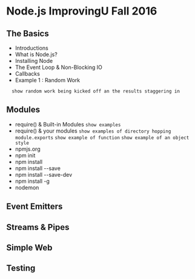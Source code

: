 # Node.js ImprovingU Fall 2016

## The Basics
- Introductions
- What is Node.js?
- Installing Node
- The Event Loop & Non-Blocking IO
- Callbacks
- Example 1 : Random Work
```
  show random work being kicked off an the results staggering in
```

## Modules
- require() & Built-in Modules
``` show examples ```
- require() & your modules
``` show examples of directory hopping ```
``` module.exports ```
``` show example of function ```
``` show example of an object style ```
- npmjs.org
- npm init
- npm install
- npm install --save
- npm install --save-dev
- npm install -g
- nodemon


## Event Emitters 

## Streams & Pipes

## Simple Web

## Testing

